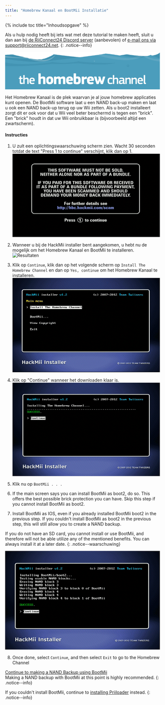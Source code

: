 ```yaml
---
title: "Homebrew Kanaal en BootMii Installatie"
---
```


{% include toc title="Inhoudsopgave" %}

Als u hulp nodig heeft bij iets wat met deze tutorial te maken heeft, sluit u dan aan bij [de RiiConnect24 Discord server](https://discord.gg/b4Y7jfD) (aanbevolen) of [e-mail ons via support@riiconnect24.net](mailto:support@riiconnect24.net).
{: .notice--info}

![HBC Logo](/images/hbc.png)

Het Homebrew Kanaal is de plek waarvan je al jouw homebrew applicaties kunt openen. De BootMii software laat u een NAND back-up maken en laat u ook een NAND back-up terug op uw Wii zetten. Als u boot2 installeert zorgt dit er ook voor dat u Wii veel beter beschermd is tegen een "brick". Een "brick" houdt in dat uw Wii onbruikbaar is (bijvoorbeeld altijd een zwartscherm).

#### Instructies

1. U zult een oplichtingswaarschuwing scherm zien. Wacht 30 seconden totdat de text "Press 1 to continue" verschijnt, klik dan op 1. ![Scam scherm](/images/Wii/ScamScreen.png)

2. Wanneer u bij de HackMii installer bent aangekomen, u hebt nu de mogelijk om het Homebrew Kanaal en BootMii te installeren. ![Resultaten](/images/Wii/Results.png)

3. Klik op `Continue`, klik dan op het volgende scherm op `Install The Homebrew Channel` en dan op `Yes, continue` om het Homebrew Kanaal te installeren. ![Homebrew Kanaal installeren](/images/Wii/InstallHomebrewChannel.png)

4. Klik op "Continue" wanneer het downloaden klaar is. ![Het Homebrew Kanaal succesvol installeren](/images/Wii/SuccessHBC.png)

5. Klik nu op `BootMii . . .`
6. If the main screen says you can install BootMii as boot2, do so. This offers the best possible brick protection you can have. Skip this step if you cannot install BootMii as boot2.
7. Install BootMii as IOS, even if you already installed BootMii boot2 in the previous step. If you couldn't install BootMii as boot2 in the previous step, this will still allow you to create a NAND backup.

If you do not have an SD card, you cannot install or use BootMii, and therefore will not be able utilize any of the mentioned benefits. You can always install it at a later date.
{: .notice--waarschuwing}

![BootMii Installation](/images/Wii/InstallBootMii.png)

8. Once done, select `Continue`, and then select `Exit` to go to the Homebrew Channel

[Continue to making a NAND Backup using BootMii](bootmii)<br> Making a NAND backup with BootMii at this point is highly recommended.
{: .notice--info}

If you couldn't install BootMii, continue to [installing Priiloader](priiloader) instead.
{: .notice--info}
